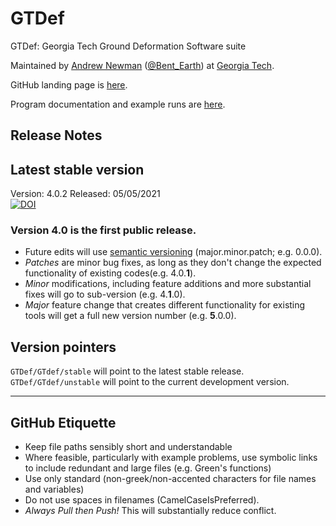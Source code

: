 # GTDef
GTDef: Georgia Tech Ground Deformation Software suite

Maintained by [Andrew Newman](http://geophysics.eas.gatech.edu) ([@Bent_Earth](https://twitter.com/Bent_Earth)) at [Georgia Tech](www.gatech.edu).

GitHub landing page is [here](https://avnewman.github.io/GTDef/).

Program documentation and example runs are [here](https://avnewman.github.io/GTDef/documentation/).

## Release Notes
## Latest stable version
Version: 4.0.2 
Released: 05/05/2021  
[![DOI](https://zenodo.org/badge/283332126.svg)](https://zenodo.org/badge/latestdoi/283332126)

### Version 4.0 is the first public release. 
* Future edits will use [semantic versioning](https://semver.org/) (major.minor.patch; e.g. 0.0.0).  
* _Patches_ are minor bug fixes, as long as they don't change the expected functionality of existing codes(e.g. 4.0.**1**). 
* _Minor_ modifications, including feature additions and more substantial fixes will go to sub-version (e.g. 4.**1**.0).
* _Major_ feature change that creates different functionality for existing tools will get a full new version number (e.g. **5**.0.0).

## Version pointers
`GTDef/GTdef/stable` will point to the latest stable release.
`GTDef/GTdef/unstable` will point to the current development version.

-----------
## GitHub Etiquette

* Keep file paths sensibly short and understandable
* Where feasible, particularly with example problems, use symbolic links to include redundant and large files (e.g. Green's functions)
* Use only standard (non-greek/non-accented characters for file names and variables)
* Do not use spaces in filenames (CamelCaseIsPreferred).
* *Always Pull then Push!*  This will substantially reduce conflict.


